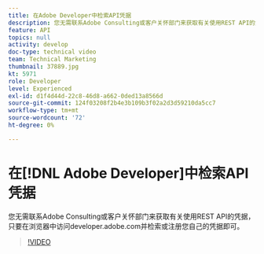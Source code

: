 ```yaml
---
title: 在Adobe Developer中检索API凭据
description: 您无需联系Adobe Consulting或客户关怀部门来获取有关使用REST API的凭据，只要在浏览器中访问developer.adobe.com并检索或注册您自己的凭据即可。
feature: API
topics: null
activity: develop
doc-type: technical video
team: Technical Marketing
thumbnail: 37889.jpg
kt: 5971
role: Developer
level: Experienced
exl-id: d1f4d44d-22c8-46d8-a662-0ded13a8566d
source-git-commit: 124f03208f2b4e3b109b3f02a2d3d59210da5cc7
workflow-type: tm+mt
source-wordcount: '72'
ht-degree: 0%

---
```


# 在[!DNL Adobe Developer]中检索API凭据

您无需联系Adobe Consulting或客户关怀部门来获取有关使用REST API的凭据，只要在浏览器中访问developer.adobe.com并检索或注册您自己的凭据即可。

>[!VIDEO](https://video.tv.adobe.com/v/37889/?quality=12&learn=on)

